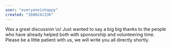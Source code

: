 ```yaml
---
user: "everyoneishappy"
created: "1608241336"
---
```


Was a great discussion \o/ 
Just wanted to say a big big thanks to the people who have already helped both with sponsorship and volunteering time.  Please be a little patient with us, we will write you all directly shortly.  
